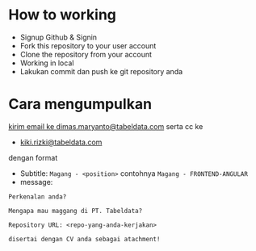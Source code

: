 # How to working

- Signup Github & Signin
- Fork this repository to your user account
- Clone the repository from your account
- Working in local
- Lakukan commit dan push ke git repository anda

# Cara mengumpulkan

<a href="mailto:dimas.maryanto@tabeldata.com">kirim email ke dimas.maryanto@tabeldata.com</a>
serta cc ke
- kiki.rizki@tabeldata.com

dengan format
- Subtitle: `Magang - <position>` contohnya `Magang - FRONTEND-ANGULAR`
- message: 

```text
Perkenalan anda?

Mengapa mau maggang di PT. Tabeldata?

Repository URL: <repo-yang-anda-kerjakan>

disertai dengan CV anda sebagai atachment!
```
